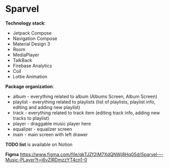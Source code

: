 # Sparvel

**Technology stack**:
* Jetpack Compose
* Navigation Compose
* Material Design 3
* Room
* MediaPlayer
* TalkBack
* Firebase Analytics
* Coil
* Lottie Animation

**Package organization**:
* album - everything related to album (Albums Screen, Album Screen)
* playlist - everything related to playlists (list of playlists, playlist info, editing and adding new playlist)
* track - everything related to track item (editing track info, adding new tracks to playlist)
* player - draggable music player here
* equalizer - equalizer screen
* main - main screen with left drawer

**TODO list** is available on Notion

**Figma** https://www.figma.com/file/qkTJZf2iM7XdQNWj8Hq0Sd/Sparvel---Music-PLayer?t=j6vZlRDmzzYT4cn1-0
